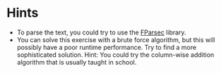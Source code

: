 # Hints
- To parse the text, you could try to use the [FParsec](http://www.quanttec.com/fparsec/tutorial.html) library. 
- You can solve this exercise with a brute force algorithm, but this will possibly have a poor runtime performance.
Try to find a more sophisticated solution. Hint: You could try the column-wise addition algorithm that is usually taught in school.
